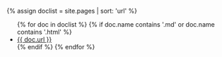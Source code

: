 {% assign doclist = site.pages | sort: 'url'  %}

<ul>
	{% for doc in doclist %}
		{% if doc.name contains '.md' or doc.name contains '.html' %}
		<li>
			<a href="{{ site.baseurl }}{{ doc.url }}">
				{{ doc.url }}
			</a>
		</li>
		{% endif %}
	{% endfor %}
</ul>
